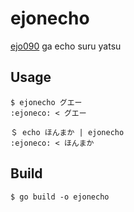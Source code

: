 # ejonecho

[ejo090](https://mstdn.nere9.help/@ejo090) ga echo suru yatsu

## Usage

```code
$ ejonecho グエー
:ejoneco: < グエー

＄ echo ほんまか | ejonecho
:ejoneco: < ほんまか
```

## Build

```code
$ go build -o ejonecho
```
